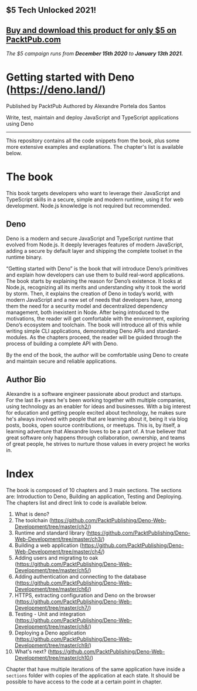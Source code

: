 ## $5 Tech Unlocked 2021!
[Buy and download this product for only $5 on PacktPub.com](https://www.packtpub.com/)
-----
*The $5 campaign         runs from __December 15th 2020__ to __January 13th 2021.__*

# Getting started with Deno (https://deno.land/)

Published by PacktPub
Authored by Alexandre Portela dos Santos


Write, test, maintain and deploy JavaScript and TypeScript applications using Deno

___

This repository contains all the code snippets from the book, plus some more extensive examples and explanations. The chapter's list is available below.

# The book

This book targets developers who want to leverage their JavaScript and TypeScript skills in a secure, simple and modern runtime, using it for web development. Node.js knowledge is not required but recommended.

## Deno

Deno is a modern and secure JavaScript and TypeScript runtime that evolved from Node.js. It deeply leverages features of modern JavaScript, adding a secure by default layer and shipping the complete toolset in the runtime binary.

“Getting started with Deno” is the book that will introduce Deno’s primitives and explain how developers can use them to build real-word applications. The book starts by explaining the reason for Deno’s existence. It looks at Node.js, recognizing all its merits and understanding why it took the world by storm. Then, it explains the creation of Deno in today’s world, with modern JavaScript and a new set of needs that developers have, among them the need for a security model and decentralized dependency management, both inexistent in Node. After being introduced to the motivations, the reader will get comfortable with the environment, exploring Deno’s ecosystem and toolchain. The book will introduce all of this while writing simple CLI applications, demonstrating Deno APIs and standard-modules. As the chapters proceed, the reader will be guided through the process of building a complete API with Deno.

By the end of the book, the author will be comfortable using Deno to create and maintain secure and reliable applications.

## Author Bio

Alexandre is a software engineer passionate about product and startups. For the last 8+ years he's been working together with multiple companies, using technology as an enabler for ideas and businesses.
With a big interest for education and getting people excited about technology, he makes sure he's always involved with people that are learning about it, being it via blog posts, books, open source contributions, or meetups. This is, by itself, a learning adventure that Alexandre loves to be a part of.
A true believer that great software only happens through collaboration, ownership, and teams of great people, he strives to nurture those values in every project he works in.

# Index

The book is composed of 10 chapters and 3 main sections. The sections are: Introduction to Deno, Building an application, Testing and Deploying. The chapters list and direct link to code is available below.

1. What is deno?
2. The toolchain (https://github.com/PacktPublishing/Deno-Web-Development/tree/master/ch2/)
3. Runtime and standard library (https://github.com/PacktPublishing/Deno-Web-Development/tree/master/ch3/)
4. Building a web application (https://github.com/PacktPublishing/Deno-Web-Development/tree/master/ch4/)
5. Adding users and migrating to oak (https://github.com/PacktPublishing/Deno-Web-Development/tree/master/ch5/)
6. Adding authentication and connecting to the database (https://github.com/PacktPublishing/Deno-Web-Development/tree/master/ch6/)
7. HTTPS, extracting configuration and Deno on the browser (https://github.com/PacktPublishing/Deno-Web-Development/tree/master/ch7/)
8. Testing - Unit and integration (https://github.com/PacktPublishing/Deno-Web-Development/tree/master/ch8/)
9. Deploying a Deno application (https://github.com/PacktPublishing/Deno-Web-Development/tree/master/ch9/)
10. What's next? (https://github.com/PacktPublishing/Deno-Web-Development/tree/master/ch10/)

Chapter that have multiple iterations of the same application have inside a `sections` folder with copies of the application at each state. It should be possible to have access to the code at a certain point in chapter.
